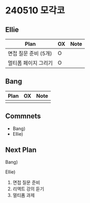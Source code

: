 # 240510 모각코

## Ellie

| Plan                 | OX  | Note |
| -------------------- | --- | ---- |
| 면접 질문 준비 (5개) | O   |      |
| 멀티폼 페이지 그리기 | O   |      |

## Bang

| Plan | OX  | Note |
| ---- | --- | ---- |
|      |     |      |

## Commnets

- Bang)
- Ellie)

## Next Plan

Bang)

Ellie)

1. 면접 질문 준비
2. 리액트 강의 듣기
3. 멀티폼 과제
